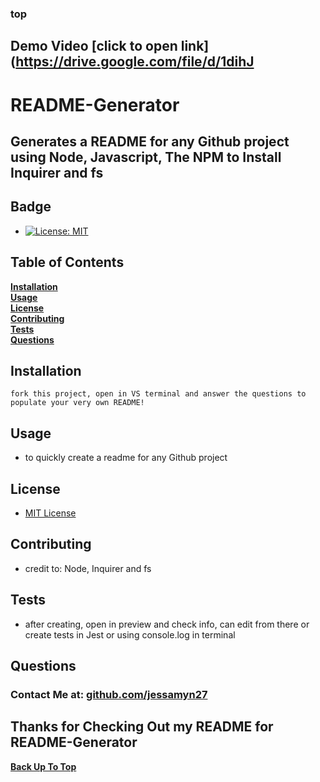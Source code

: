 ### top

## Demo Video [click to open link](https://drive.google.com/file/d/1dihJ
    
# README-Generator

## Generates a README for any Github project using Node, Javascript, The NPM to Install Inquirer and fs

## Badge 
* [![License: MIT](https://img.shields.io/badge/License-MIT-yellow.svg)](https://opensource.org/licenses/MIT)

## Table of Contents

**[Installation](#Installation)**  
**[Usage](#Usage)**  
**[License](#License)**  
**[Contributing](#Contributing)**  
**[Tests](#Tests)**  
**[Questions](#Questions)**  

## Installation

```fork this project, open in VS terminal and answer the questions to populate your very own README!```

## Usage

* to quickly create a readme for any Github project

## License

* [MIT License](https://opensource.org/licenses/MIT)

## Contributing

* credit to: Node, Inquirer and fs

## Tests

* after creating, open in preview and check info, can edit from there or create tests in Jest or using console.log in terminal

## Questions

### Contact Me at: **[github.com/jessamyn27](https://github.com/jessamyn27)**

## Thanks for Checking Out my README for README-Generator

**[Back Up To Top](###top)**
